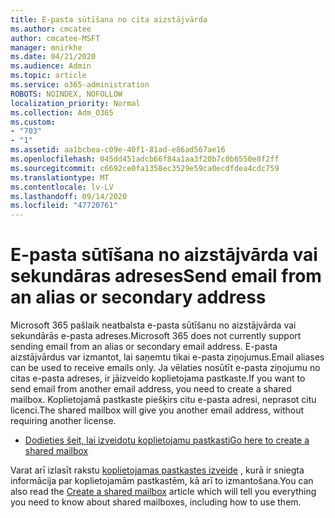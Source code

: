 ```yaml
---
title: E-pasta sūtīšana no cita aizstājvārda
ms.author: cmcatee
author: cmcatee-MSFT
manager: mnirkhe
ms.date: 04/21/2020
ms.audience: Admin
ms.topic: article
ms.service: o365-administration
ROBOTS: NOINDEX, NOFOLLOW
localization_priority: Normal
ms.collection: Adm_O365
ms.custom:
- "703"
- "1"
ms.assetid: aa1bcbea-c09e-40f1-81ad-e86ad567ae16
ms.openlocfilehash: 045dd451adcb66f84a1aa3f20b7c0b6550e8f2ff
ms.sourcegitcommit: c6692ce0fa1358ec3529e59ca0ecdfdea4cdc759
ms.translationtype: MT
ms.contentlocale: lv-LV
ms.lasthandoff: 09/14/2020
ms.locfileid: "47720761"
---
```

# <a name="send-email-from-an-alias-or-secondary-address"></a><span data-ttu-id="eafdd-102">E-pasta sūtīšana no aizstājvārda vai sekundāras adreses</span><span class="sxs-lookup"><span data-stu-id="eafdd-102">Send email from an alias or secondary address</span></span>

<span data-ttu-id="eafdd-103">Microsoft 365 pašlaik neatbalsta e-pasta sūtīšanu no aizstājvārda vai sekundārās e-pasta adreses.</span><span class="sxs-lookup"><span data-stu-id="eafdd-103">Microsoft 365 does not currently support sending email from an alias or secondary email address.</span></span> <span data-ttu-id="eafdd-104">E-pasta aizstājvārdus var izmantot, lai saņemtu tikai e-pasta ziņojumus.</span><span class="sxs-lookup"><span data-stu-id="eafdd-104">Email aliases can be used to receive emails only.</span></span> <span data-ttu-id="eafdd-105">Ja vēlaties nosūtīt e-pasta ziņojumu no citas e-pasta adreses, ir jāizveido koplietojama pastkaste.</span><span class="sxs-lookup"><span data-stu-id="eafdd-105">If you want to send email from another email address, you need to create a shared mailbox.</span></span> <span data-ttu-id="eafdd-106">Koplietojamā pastkaste piešķirs citu e-pasta adresi, neprasot citu licenci.</span><span class="sxs-lookup"><span data-stu-id="eafdd-106">The shared mailbox will give you another email address, without requiring another license.</span></span>
  
- [<span data-ttu-id="eafdd-107">Dodieties šeit, lai izveidotu koplietojamu pastkasti</span><span class="sxs-lookup"><span data-stu-id="eafdd-107">Go here to create a shared mailbox</span></span>](https://portal.office.com/AdminPortal/Home#/AssistedGuide/addemailoptions)

<span data-ttu-id="eafdd-108">Varat arī izlasīt rakstu [koplietojamas pastkastes izveide](https://docs.microsoft.com/microsoft-365/admin/email/create-a-shared-mailbox) , kurā ir sniegta informācija par koplietojamām pastkastēm, kā arī to izmantošana.</span><span class="sxs-lookup"><span data-stu-id="eafdd-108">You can also read the [Create a shared mailbox](https://docs.microsoft.com/microsoft-365/admin/email/create-a-shared-mailbox) article which will tell you everything you need to know about shared mailboxes, including how to use them.</span></span>